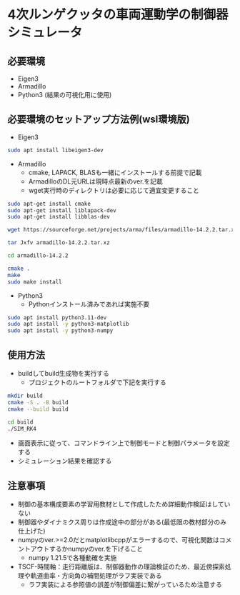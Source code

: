 # 4次ルンゲクッタの車両運動学の制御器シミュレータ

## 必要環境
 - Eigen3
 - Armadillo
 - Python3 (結果の可視化用に使用)

## 必要環境のセットアップ方法例(wsl環境版)
 - Eigen3
```bash
sudo apt install libeigen3-dev
```

 - Armadillo
    - cmake, LAPACK, BLASも一緒にインストールする前提で記載
    - ArmadilloのDL元URLは現時点最新のver.を記載
    - wget実行時のディレクトリは必要に応じて適宜変更すること
```bash
sudo apt-get install cmake
sudo apt-get install liblapack-dev
sudo apt-get install libblas-dev

wget https://sourceforge.net/projects/arma/files/armadillo-14.2.2.tar.xz

tar Jxfv armadillo-14.2.2.tar.xz

cd armadillo-14.2.2  

cmake .
make
sudo make install
 ```

 - Python3
    - Pythonインストール済みであれば実施不要
 ```bash
sudo apt install python3.11-dev
sudo apt install -y python3-matplotlib
sudo apt install -y python3-numpy
 ```

## 使用方法
 - buildしてbuild生成物を実行する
    - プロジェクトのルートフォルダで下記を実行する
```bash
mkdir build
cmake -S . -B build
cmake --build build

cd build
./SIM_RK4 
```
 - 画面表示に従って、コマンドライン上で制御モードと制御パラメータを設定する
 - シミュレーション結果を確認する

## 注意事項
 - 制御の基本構成要素の学習用教材として作成したため詳細動作検証はしていない
 - 制御器やダイナミクス周りは作成途中の部分がある(最低限の教材部分のみ仕上げた)
 - numpyのver.>=2.0だとmatplotlibcppがエラーするので、可視化関数はコメントアウトするかnumpyのver.を下げること
    - numpy 1.21.5で各種動確を実施
 - TSCF-時間軸：走行距離版は、制御器動作の理論検証のため、最近傍探索処理や軌道曲率・方向角の補間処理がラフ実装である
    - ラフ実装による参照値の誤差が制御偏差に繋がっているため注意する
